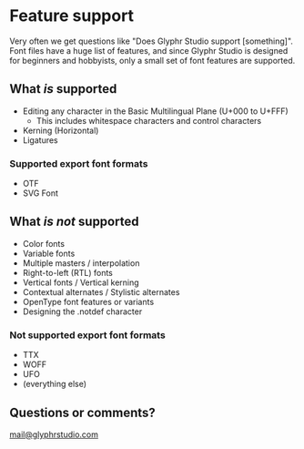 # Feature support

Very often we get questions like "Does Glyphr Studio support [something]". Font files have a huge list of features, and since Glyphr Studio is designed for beginners and hobbyists, only a small set of font features are supported.

## What *is* supported
 - Editing any character in the Basic Multilingual Plane (U+000 to U+FFF)
   - This includes whitespace characters and control characters
 - Kerning (Horizontal)
 - Ligatures

### Supported export font formats
 - OTF
 - SVG Font

## What *is not* supported
 - Color fonts
 - Variable fonts
 - Multiple masters / interpolation
 - Right-to-left (RTL) fonts
 - Vertical fonts / Vertical kerning
 - Contextual alternates / Stylistic alternates
 - OpenType font features or variants
 - Designing the .notdef character

### Not supported export font formats
 - TTX
 - WOFF
 - UFO
 - (everything else)

## Questions or comments?
mail@glyphrstudio.com